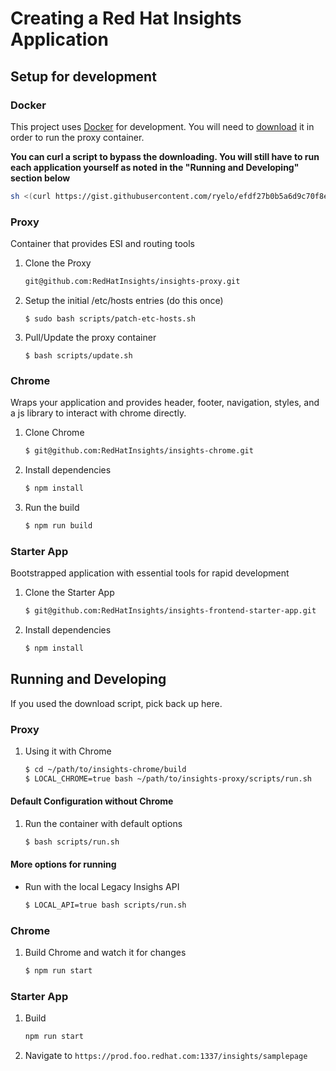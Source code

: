 # Creating a Red Hat Insights Application

## Setup for development

### Docker
This project uses [Docker](https://www.docker.com/get-docker) for development. You will need to [download](https://www.docker.com/get-docker) it in order to run the proxy container.

**You can curl a script to bypass the downloading. You will still have to run each application yourself as noted in the "Running and Developing" section below**
``` bash
sh <(curl https://gist.githubusercontent.com/ryelo/efdf27b0b5a6d9c70f8e63b0abc1deaa/raw/f21dbc04443a61cf21d28a3d47467b4e072321bc/red-hat-insights-env.sh)
```

### Proxy
Container that provides ESI and routing tools

1. Clone the Proxy
    ```bash
    git@github.com:RedHatInsights/insights-proxy.git
    ```

2. Setup the initial /etc/hosts entries (do this once)
    ```
    $ sudo bash scripts/patch-etc-hosts.sh
    ```

3. Pull/Update the proxy container
    ```
    $ bash scripts/update.sh
    ```

### Chrome
Wraps your application and provides header, footer, navigation, styles, and a js library to interact with chrome directly.

1. Clone Chrome
    ```bash
    $ git@github.com:RedHatInsights/insights-chrome.git
    ```

2. Install dependencies

    ```bash
    $ npm install
    ```

3. Run the build
    ```bash
    $ npm run build
    ```

### Starter App
Bootstrapped application with essential tools for rapid development

1. Clone the Starter App

    ```bash
    $ git@github.com:RedHatInsights/insights-frontend-starter-app.git
    ```

2. Install dependencies

    ```bash
    $ npm install
    ```

## Running and Developing
If you used the download script, pick back up here.

### Proxy

1. Using it with Chrome
    ```bash
    $ cd ~/path/to/insights-chrome/build
    $ LOCAL_CHROME=true bash ~/path/to/insights-proxy/scripts/run.sh
    ```

#### Default Configuration without Chrome
1.  Run the container with default options
    ```bash
    $ bash scripts/run.sh
    ```

#### More options for running
* Run with the local Legacy Insighs API
    ```bash
    $ LOCAL_API=true bash scripts/run.sh
    ```

### Chrome
1. Build Chrome and watch it for changes
    ```bash
    $ npm run start
    ```

### Starter App
1. Build
    ```bash
    npm run start
    ```

2. Navigate to `https://prod.foo.redhat.com:1337/insights/samplepage`
